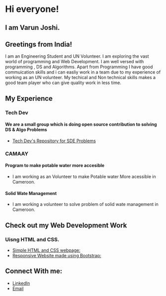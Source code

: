 # Hi everyone!

## I am Varun Joshi. 
## Greetings from India!

I am an Engineering Student and UN Volunteer. I am exploring the vast world of programming and Web Development.
I am well versed with programming , DS and Algorithms. Apart from Programming I have good commuication skills and i can 
easliy work in a team due to my experience of working as an UN volunteer. My techical and Non technical skills makes a 
good team player who can give quality work in less time.

## My Experience
### Tech Dev 
#### We are a small group which is doing open source contribution to solving DS & Algo Problems
- [Tech Dev's Repository for SDE Problems](https://github.com/shrinathjoshi/Amazon-SDE-Test-Series)

### CAMAAY
#### Program to make potable water more accesible 
  * I am working as an Volunteer to make Potable water More acessible in Cameroon.
  
####  Solid Wate Management
  * I am working a volunteer to solve problem of solid wate management in Cameroon.
  
## Check out my Web Development Work  
### Uisng HTML and CSS.
  * [Simple HTML and CSS webpage: ](https://iamvarunjoshi.github.io/iamvarunjoshi.github.io/Week2-Solutions/submission-week-2.html)
  * [Responsive Website made using Bootstrap: ](https://iamvarunjoshi.github.io/iamvarunjoshi.github.io/assignment3/index.html)

## Connect With me:
* [LinkedIn ](https://www.linkedin.com/in/varun-joshi-32b04916a/)
* [Email](mailto:varunjoshibeele17@pec.edu.in)
